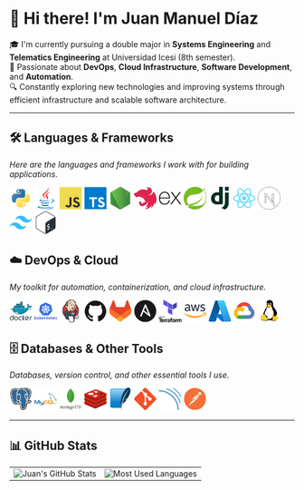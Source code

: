 # 👋 Hi there! I'm Juan Manuel Díaz

🎓 I'm currently pursuing a double major in **Systems Engineering** and **Telematics Engineering** at Universidad Icesi (8th semester).  
🚀 Passionate about **DevOps**, **Cloud Infrastructure**, **Software Development**, and **Automation**.  
🔍 Constantly exploring new technologies and improving systems through efficient infrastructure and scalable software architecture.

---

## 🛠️ Languages & Frameworks
*Here are the languages and frameworks I work with for building applications.*
<p align="left">
  <img src="https://raw.githubusercontent.com/devicons/devicon/master/icons/python/python-original.svg" width="40" height="40" alt="Python"/>
  <img src="https://raw.githubusercontent.com/devicons/devicon/master/icons/java/java-original.svg" width="40" height="40" alt="Java"/>
  <img src="https://raw.githubusercontent.com/devicons/devicon/master/icons/javascript/javascript-original.svg" width="40" height="40" alt="JavaScript"/>
  <img src="https://raw.githubusercontent.com/devicons/devicon/master/icons/typescript/typescript-original.svg" width="40" height="40" alt="TypeScript"/>
  <img src="https://raw.githubusercontent.com/devicons/devicon/master/icons/nodejs/nodejs-original.svg" width="40" height="40" alt="Node.js"/>
  <img src="https://raw.githubusercontent.com/devicons/devicon/master/icons/nestjs/nestjs-plain.svg" width="40" height="40" alt="NestJS"/>
  <img src="https://raw.githubusercontent.com/devicons/devicon/master/icons/express/express-original.svg" width="40" height="40" alt="Express.js"/>
  <img src="https://raw.githubusercontent.com/devicons/devicon/master/icons/spring/spring-original.svg" width="40" height="40" alt="Spring Boot"/>
  <img src="https://raw.githubusercontent.com/devicons/devicon/master/icons/django/django-plain.svg" width="40" height="40" alt="Django"/>
  <img src="https://raw.githubusercontent.com/devicons/devicon/master/icons/react/react-original.svg" width="40" height="40" alt="React"/>
  <img src="https://raw.githubusercontent.com/devicons/devicon/master/icons/nextjs/nextjs-line.svg" width="40" height="40" alt="Next.js"/>
  <img src="https://raw.githubusercontent.com/devicons/devicon/master/icons/tailwindcss/tailwindcss-original.svg" width="40" height="40" alt="Tailwind CSS"/>
  <img src="https://raw.githubusercontent.com/devicons/devicon/master/icons/bash/bash-original.svg" width="40" height="40" alt="Bash"/>
</p>

## ☁️ DevOps & Cloud
*My toolkit for automation, containerization, and cloud infrastructure.*
<p align="left">
  <img src="https://raw.githubusercontent.com/devicons/devicon/master/icons/docker/docker-original-wordmark.svg" width="40" height="40" alt="Docker"/>
  <img src="https://raw.githubusercontent.com/devicons/devicon/master/icons/kubernetes/kubernetes-plain-wordmark.svg" width="40" height="40" alt="Kubernetes"/>
  <img src="https://raw.githubusercontent.com/devicons/devicon/master/icons/jenkins/jenkins-original.svg" width="40" height="40" alt="Jenkins"/>
  <img src="https://raw.githubusercontent.com/devicons/devicon/master/icons/github/github-original.svg" width="40" height="40" alt="GitHub Actions"/>
  <img src="https://raw.githubusercontent.com/devicons/devicon/master/icons/gitlab/gitlab-original.svg" width="40" height="40" alt="GitLab CI/CD"/>
  <img src="https://raw.githubusercontent.com/devicons/devicon/master/icons/ansible/ansible-original.svg" width="40" height="40" alt="Ansible"/>
  <img src="https://raw.githubusercontent.com/devicons/devicon/master/icons/terraform/terraform-original-wordmark.svg" width="40" height="40" alt="Terraform"/>
  <img src="https://raw.githubusercontent.com/devicons/devicon/master/icons/amazonwebservices/amazonwebservices-original-wordmark.svg" width="40" height="40" alt="AWS"/>
  <img src="https://raw.githubusercontent.com/devicons/devicon/master/icons/azure/azure-original.svg" width="40" height="40" alt="Azure"/>
  <img src="https://raw.githubusercontent.com/devicons/devicon/master/icons/googlecloud/googlecloud-original.svg" width="40" height="40" alt="Google Cloud"/>
  <img src="https://raw.githubusercontent.com/devicons/devicon/master/icons/linux/linux-original.svg" width="40" height="40" alt="Linux"/>
</p>

## 🗄️ Databases & Other Tools
*Databases, version control, and other essential tools I use.*
<p align="left">
  <img src="https://raw.githubusercontent.com/devicons/devicon/master/icons/postgresql/postgresql-original.svg" width="40" height="40" alt="PostgreSQL"/>
  <img src="https://raw.githubusercontent.com/devicons/devicon/master/icons/mysql/mysql-original-wordmark.svg" width="40" height="40" alt="MySQL"/>
  <img src="https://raw.githubusercontent.com/devicons/devicon/master/icons/mongodb/mongodb-original-wordmark.svg" width="40" height="40" alt="MongoDB"/>
  <img src="https://raw.githubusercontent.com/devicons/devicon/master/icons/redis/redis-original.svg" width="40" height="40" alt="Redis"/>
  <img src="https://raw.githubusercontent.com/devicons/devicon/master/icons/sqlite/sqlite-original.svg" width="40" height="40" alt="SQLite"/>
  <img src="https://raw.githubusercontent.com/devicons/devicon/master/icons/git/git-original.svg" width="40" height="40" alt="Git"/>
  <img src="https://raw.githubusercontent.com/devicons/devicon/master/icons/sonarqube/sonarqube-original.svg" width="40" height="40" alt="SonarQube"/>
  <img src="https://raw.githubusercontent.com/devicons/devicon/master/icons/postman/postman-original.svg" width="40" height="40" alt="Postman"/>
</p>

---

## 📊 GitHub Stats

<table>
  <tr>
    <td>
      <img src="https://github-readme-stats.vercel.app/api?username=juanmadiaz45&show_icons=true&theme=radical" alt="Juan's GitHub Stats"/>
    </td>
    <td>
      <img src="https://github-readme-stats.vercel.app/api/top-langs/?username=juanmadiaz45&layout=compact&theme=radical" alt="Most Used Languages"/>
    </td>
  </tr>
</table>
